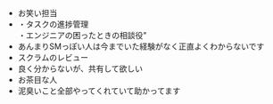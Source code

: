 * お笑い担当
* ・タスクの進捗管理
<br>・エンジニアの困ったときの相談役"
* あんまりSMっぽい人は今までいた経験がなく正直よくわからないです
* スクラムのレビュー
* 良く分からないが、共有して欲しい
* お茶目な人
* 泥臭いこと全部やってくれていて助かってます